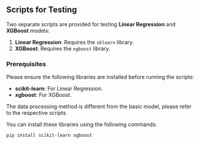 ## Scripts for Testing

Two separate scripts are provided for testing **Linear Regression** and **XGBoost** models:

1. **Linear Regression**: Requires the `sklearn` library.
2. **XGBoost**: Requires the `xgboost` library.

### Prerequisites

Please ensure the following libraries are installed before running the scripts:

- **scikit-learn**: For Linear Regression.
- **xgboost**: For XGBoost.

The data processing method is different from the basic model, please refer to the respective scripts

You can install these libraries using the following commands:

```bash
pip install scikit-learn xgboost


